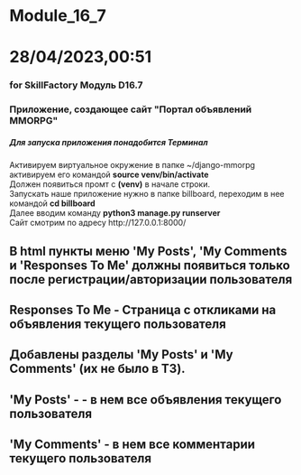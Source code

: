 # Module_16_7
# 28/04/2023,00:51
### for SkillFactory Модуль D16.7 ###
### Приложение, создающее сайт "Портал объявлений MMORPG" ###
##### Для запуска приложения понадобится Терминал #####
Активируем виртуальное окружение в папке ~/django-mmorpg  
активируем его командой **source venv/bin/activate**  
Должен появиться промт с **(venv)** в начале строки.   
Запускать наше приложение нужно в папке billboard, переходим в нее \
командой **cd billboard**  
Далее вводим команду **python3 manage.py runserver**   
Сайт смотрим по адресу ht<span>tp://</span>127.0.0.1:8000/ 

## В html пункты меню 'My Posts', 'My Comments и 'Responses To Me' должны появиться только после регистрации/авторизации пользователя
## Responses To Me - Страница с откликами на объявления текущего пользователя
## Добавлены разделы 'My Posts' и 'My Comments' (их не было в ТЗ).
## 'My Posts' - - в нем все объявления текущего пользователя
## 'My Comments' - в нем все комментарии текущего пользователя

